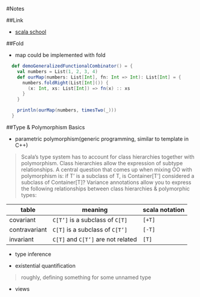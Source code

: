 #Notes

##Link

- [scala school](https://twitter.github.io/scala_school/index.html)

##Fold
- map could be implemented with fold

```scala
  def demoGeneralizedFunctionalCombinator() = {
    val numbers = List(1, 2, 3, 4)
    def ourMap(numbers: List[Int], fn: Int => Int): List[Int] = {
      numbers.foldRight(List[Int]()) {
        (x: Int, xs: List[Int]) => fn(x) :: xs
      }
    }

    println(ourMap(numbers, timesTwo(_)))
  }
```

##Type & Polymorphism Basics
- parametric polymorphism(generic programming, similar to template in C++)

> Scala’s type system has to account for class hierarchies together with polymorphism.
 Class hierarchies allow the expression of subtype relationships.
  A central question that comes up when mixing OO with polymorphism is: 
  if T’ is a subclass of T, is Container[T’] considered a subclass of Container[T]? 
Variance annotations allow you to express the following relationships between class hierarchies & polymorphic types:

table | meaning | scala notation
--- | --- | --- 
covariant | `C[T’]` is a subclass of `C[T]` | `[+T]`
contravariant | `C[T]` is a subclass of `C[T’]` | `[-T]`
invariant | `C[T]` and `C[T’]` are not related | `[T]`

- type inference

- existential quantification

>  roughly, defining something for some unnamed type

- views
